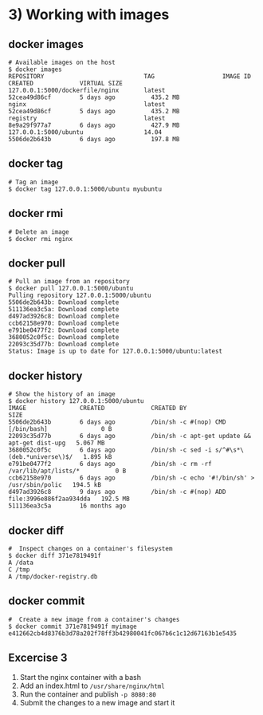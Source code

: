 # 3) Working with images


## docker images

```
# Available images on the host
$ docker images
REPOSITORY                            TAG                   IMAGE ID            CREATED             VIRTUAL SIZE
127.0.0.1:5000/dockerfile/nginx       latest                52cea49d86cf        5 days ago          435.2 MB
nginx                                 latest                52cea49d86cf        5 days ago          435.2 MB
registry                              latest                8e9a29f977a7        6 days ago          427.9 MB
127.0.0.1:5000/ubuntu                 14.04                 5506de2b643b        6 days ago          197.8 MB
```


## docker tag

```
# Tag an image
$ docker tag 127.0.0.1:5000/ubuntu myubuntu
```

## docker rmi

```
# Delete an image
$ docker rmi nginx
```


## docker pull

```
# Pull an image from an repository
$ docker pull 127.0.0.1:5000/ubuntu
Pulling repository 127.0.0.1:5000/ubuntu
5506de2b643b: Download complete
511136ea3c5a: Download complete
d497ad3926c8: Download complete
ccb62158e970: Download complete
e791be0477f2: Download complete
3680052c0f5c: Download complete
22093c35d77b: Download complete
Status: Image is up to date for 127.0.0.1:5000/ubuntu:latest
```


## docker history

```
# Show the history of an image
$ docker history 127.0.0.1:5000/ubuntu
IMAGE               CREATED             CREATED BY                                      SIZE
5506de2b643b        6 days ago          /bin/sh -c #(nop) CMD [/bin/bash]               0 B
22093c35d77b        6 days ago          /bin/sh -c apt-get update && apt-get dist-upg   5.067 MB
3680052c0f5c        6 days ago          /bin/sh -c sed -i s/^#\s*\(deb.*universe\)$/   1.895 kB
e791be0477f2        6 days ago          /bin/sh -c rm -rf /var/lib/apt/lists/*          0 B
ccb62158e970        6 days ago          /bin/sh -c echo '#!/bin/sh' > /usr/sbin/polic   194.5 kB
d497ad3926c8        9 days ago          /bin/sh -c #(nop) ADD file:3996e886f2aa934dda   192.5 MB
511136ea3c5a        16 months ago
```


## docker diff
```
#  Inspect changes on a container's filesystem
$ docker diff 371e7819491f
A /data
C /tmp
A /tmp/docker-registry.db
```


## docker commit

```
#  Create a new image from a container's changes
$ docker commit 371e7819491f myimage
e412662cb4d8376b3d78a202f78ff3b42980041fc067b6c1c12d67163b1e5435
```


## Excercise 3
1. Start the nginx container with a bash
2. Add an index.html to `/usr/share/nginx/html`
3. Run the container and publish `-p 8080:80`
4. Submit the changes to a new image and start it

<!--
Solution

$ docker create --name mynginx -p 8080:80 nginx
$ docker start -i mynginx
# browse to localhost:8080
# keep running open new terminal
$ docker exec -it mynginx /bin/bash
$ echo hello wjax > /usr/share/nginx/html/index.html
# browse to localhost:8080
$ docker diff mynginx
# make image
$ docker commit mynginx wjaxnginx
$ docker images
$ docker run -p 8080:80 wjaxnginx

$ docker ps -a
$ docker diff 39005338b8d1

-->